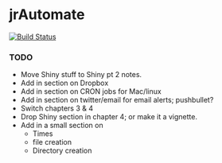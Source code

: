 # jrAutomate
[![Build Status](https://api.travis-ci.org/jr-packages/jrAutomate.png?branch=master)](https://travis-ci.org/jr-packages/)  

### TODO

  * Move Shiny stuff to Shiny pt 2 notes.
  * Add in section on Dropbox 
  * Add in section on CRON jobs for Mac/linux
  * Add in section on twitter/email for email alerts; pushbullet?
  * Switch chapters 3 & 4
  * Drop Shiny section in chapter 4; or make it a vignette.
  * Add in a small section on 
    * Times
    * file creation
    * Directory creation
    